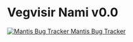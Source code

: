 # Vegvisir Nami v0.0

[![Mantis Bug Tracker](http://mantis.vegvisir.de/images/favicon.ico) Mantis Bug Tracker](http://mantis.vegvisir.de)
